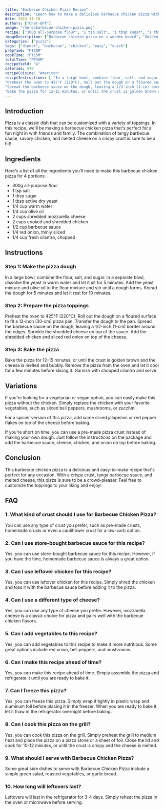 ```yaml
---
title: "Barbecue Chicken Pizza Recipe"
description: "Learn how to make a delicious barbecue chicken pizza with this easy-to-follow recipe. Perfect for a fun night in with friends and family."
date: 2022-11-10
authors: ["Chat-GPT"]
image: "/hero/barbecue-chicken-pizza.png"
recipe: ["300g all-purpose flour", "1 tsp salt", "1 tbsp sugar", "1 tbsp active dry yeast", "1/4 cup warm water", "1/4 cup olive oil", "2 cups shredded mozzarella cheese", "2 cups cooked and shredded chicken", "1/2 cup barbecue sauce", "1/4 red onion, thinly sliced", "1/4 cup fresh cilantro, chopped"]
imageDescription: ["Barbecue chicken pizza on a wooden board", "Golden crust with melted cheese and barbecue sauce", "Slices of red onion and cilantro on top", "A slice of pizza being lifted with cheese stretching"]
categories: ["pizza"]
tags: ["dinner", "barbecue", "chicken", "easy", "quick"]
prepTime: "PT20M"
cookTime: "PT15M"
totalTime: "PT35M"
recipeYield: "4"
calories: 570
recipeCuisine: "American"
recipeInstructions: [ "In a large bowl, combine flour, salt, and sugar. In a separate bowl, dissolve yeast in warm water and let sit for 5 minutes. Add yeast mixture and olive oil to the flour mixture and stir until a dough forms. Knead the dough for 5 minutes and let it rest for 10 minutes.",
"Preheat the oven to 425°F (220°C). Roll out the dough on a floured surface to fit a 12-inch (30-cm) pizza pan. Transfer the dough to the pan.",
"Spread the barbecue sauce on the dough, leaving a 1/2-inch (1-cm) border around the edges. Sprinkle the shredded cheese on top of the sauce. Add the shredded chicken and sliced red onion on top of the cheese.",
"Bake the pizza for 12-15 minutes, or until the crust is golden brown and the cheese is melted and bubbly. Remove the pizza from the oven and let it cool for a few minutes before slicing it. Garnish with chopped cilantro and serve." ]
---
```


## Introduction

Pizza is a classic dish that can be customized with a variety of toppings. In this recipe, we'll be making a barbecue chicken pizza that's perfect for a fun night in with friends and family. The combination of tangy barbecue sauce, savory chicken, and melted cheese on a crispy crust is sure to be a hit!

## Ingredients

Here's a list of all the ingredients you'll need to make this barbecue chicken pizza for 4 portions:

- 300g all-purpose flour
- 1 tsp salt
- 1 tbsp sugar
- 1 tbsp active dry yeast
- 1/4 cup warm water
- 1/4 cup olive oil
- 2 cups shredded mozzarella cheese
- 2 cups cooked and shredded chicken
- 1/2 cup barbecue sauce
- 1/4 red onion, thinly sliced
- 1/4 cup fresh cilantro, chopped

## Instructions

### Step 1: Make the pizza dough

In a large bowl, combine the flour, salt, and sugar. In a separate bowl, dissolve the yeast in warm water and let it sit for 5 minutes. Add the yeast mixture and olive oil to the flour mixture and stir until a dough forms. Knead the dough for 5 minutes and let it rest for 10 minutes.

### Step 2: Prepare the pizza toppings

Preheat the oven to 425°F (220°C). Roll out the dough on a floured surface to fit a 12-inch (30-cm) pizza pan. Transfer the dough to the pan. Spread the barbecue sauce on the dough, leaving a 1/2-inch (1-cm) border around the edges. Sprinkle the shredded cheese on top of the sauce. Add the shredded chicken and sliced red onion on top of the cheese.

### Step 3: Bake the pizza

Bake the pizza for 12-15 minutes, or until the crust is golden brown and the cheese is melted and bubbly. Remove the pizza from the oven and let it cool for a few minutes before slicing it. Garnish with chopped cilantro and serve.

## Variations

If you're looking for a vegetarian or vegan option, you can easily make this pizza without the chicken. Simply replace the chicken with your favorite vegetables, such as sliced bell peppers, mushrooms, or zucchini.

For a spicier version of this pizza, add some sliced jalapeños or red pepper flakes on top of the cheese before baking.

If you're short on time, you can use a pre-made pizza crust instead of making your own dough. Just follow the instructions on the package and add the barbecue sauce, cheese, chicken, and onion on top before baking.

## Conclusion

This barbecue chicken pizza is a delicious and easy-to-make recipe that's perfect for any occasion. With a crispy crust, tangy barbecue sauce, and melted cheese, this pizza is sure to be a crowd-pleaser. Feel free to customize the toppings to your liking and enjoy!

## FAQ

### 1. What kind of crust should I use for Barbecue Chicken Pizza?

You can use any type of crust you prefer, such as pre-made crusts, homemade crusts or even a cauliflower crust for a low-carb option.

### 2. Can I use store-bought barbecue sauce for this recipe?

Yes, you can use store-bought barbecue sauce for this recipe. However, if you have the time, homemade barbecue sauce is always a great option.

### 3. Can I use leftover chicken for this recipe?

Yes, you can use leftover chicken for this recipe. Simply shred the chicken and toss it with the barbecue sauce before adding it to the pizza.

### 4. Can I use a different type of cheese?

Yes, you can use any type of cheese you prefer. However, mozzarella cheese is a classic choice for pizza and pairs well with the barbecue chicken flavors.

### 5. Can I add vegetables to this recipe?

Yes, you can add vegetables to this recipe to make it more nutritious. Some great options include red onion, bell peppers, and mushrooms.

### 6. Can I make this recipe ahead of time?

Yes, you can make this recipe ahead of time. Simply assemble the pizza and refrigerate it until you are ready to bake it.

### 7. Can I freeze this pizza?

Yes, you can freeze this pizza. Simply wrap it tightly in plastic wrap and aluminum foil before placing it in the freezer. When you are ready to bake it, let it thaw in the refrigerator overnight before baking.

### 8. Can I cook this pizza on the grill?

Yes, you can cook this pizza on the grill. Simply preheat the grill to medium heat and place the pizza on a pizza stone or a sheet of foil. Close the lid and cook for 10-12 minutes, or until the crust is crispy and the cheese is melted.

### 9. What should I serve with Barbecue Chicken Pizza?

Some great side dishes to serve with Barbecue Chicken Pizza include a simple green salad, roasted vegetables, or garlic bread.

### 10. How long will leftovers last?

Leftovers will last in the refrigerator for 3-4 days. Simply reheat the pizza in the oven or microwave before serving.